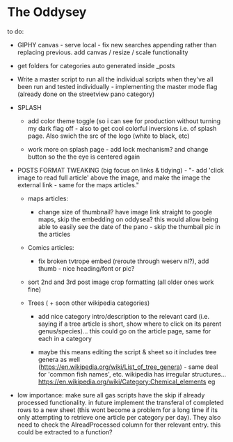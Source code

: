 # The Oddysey

to do:

  - GIPHY canvas - serve local - fix new searches appending rather than replacing previous. add canvas / resize / scale functionality

  - get folders for categories auto generated inside _posts
  
  - Write a master script to run all the individual scripts when they've all been run and tested individually - implementing the master mode flag (already done on the streetview pano category)

  - SPLASH
    
    - add color theme toggle (so i can see for production without turning my dark flag off - also to get cool colorful inversions i.e. of splash page. Also swich the src of the logo (white to black, etc)

    - work more on splash page - add lock mechanism? and change button so the the eye is centered again  

  - POSTS FORMAT TWEAKING (big focus on links & tidying) - "- add 'click image to read full article' above the image, and make the image the external link - same for the maps articles."

    - maps articles:
      -  change size of thumbnail? have image link straight to google maps, skip the embedding on oddysea? this would allow being able to easily see the date of the pano - skip the thumbail pic in the articles

    - Comics articles:
      - fix broken tvtrope embed (reroute through weserv nl?), add thumb - nice heading/font or pic?   
       
    - sort 2nd and 3rd post image crop formatting (all older ones work fine)
    - Trees ( + soon other wikipedia categories)
      - add nice category intro/description to the relevant card (i.e. saying if a tree article is short, show where to click on its 
    parent genus/species)... this could go on the article page, same for each in a category
      
      -  maybe this means editing the script & sheet so it includes tree genera as well         
        (https://en.wikipedia.org/wiki/List_of_tree_genera) - same deal for 'common fish names', etc. wikipedia has irregular structures... https://en.wikipedia.org/wiki/Category:Chemical_elements eg
  
  - low importance: make sure all gas scripts have the skip if already processed functionality. in future implement the transferal of completed rows to a new sheet (this wont become a problem for a long time if its only attempting to retrieve one article per category per day). They also need to check the AlreadProcessed column for ther relevant entry. this could be extracted to a function? 
